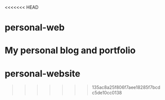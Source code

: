 <<<<<<< HEAD
# personal-web
My personal blog and portfolio
=======
# personal-website
>>>>>>> 135ac8a25f806f7aee18285f7bcdc5de10cc0138
